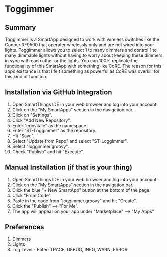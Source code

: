 # Toggimmer

## Summary
Toggimmer is a SmartApp designed to work with wireless switches like the Cooper RF9500 that operater wirelessly only and are not wired into your lights. Toggimmer allows you to select 1 to many dimmers and control 1 to many dimmable lights without having to worry about keeping these dimmers in sync with each other or the lights. You can 100% replicate the functionality of this SmartApp with something like CoRE. The reason for this apps existance is that I felt something as powerful as CoRE was overkill for this kind of function.

## Installation via GitHub Integration
1. Open SmartThings IDE in your web browser and log into your account.
2. Click on the "My SmartApps" section in the navigation bar.
3. Click on "Settings".
4. Click "Add New Repository".
5. Enter "ericvitale" as the namespace.
6. Enter "ST-Loggimmer" as the repository.
7. Hit "Save".
8. Select "Update from Repo" and select "ST-Loggimmer".
9. Select "loggimmer.groovy".
10. Check "Publish" and hit "Execute".

## Manual Installation (if that is your thing)
1. Open SmartThings IDE in your web browser and log into your account.
2. Click on the "My SmartApps" section in the navigation bar.
3. Click the blue "+ New SmartApp" button at the bottom of the page.
4. Click "From Code".
5. Paste in the code from "loggimmer.groovy" and hit "Create".
6. Click the "Publish" --> "For Me".
7. The app will appear on your app under "Marketplace" --> "My Apps"

## Preferences
1. Dimmers
2. Lights
3. Log Level - Enter: TRACE, DEBUG, INFO, WARN, ERROR
